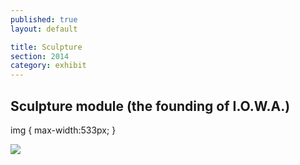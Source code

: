```yaml
---
published: true
layout: default

title: Sculpture
section: 2014
category: exhibit
---
```


## Sculpture module (the founding of I.O.W.A.) ##

img {
    max-width:533px;
}

<img src="https://41.media.tumblr.com/b611759774477026ac78c8b017abf9d0/tumblr_ncamhn8B8T1swhseoo1_1280.jpg">
